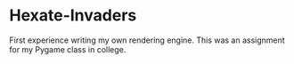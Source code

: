 # Hexate-Invaders
First experience writing my own rendering engine. This was an assignment for my Pygame class in college.
